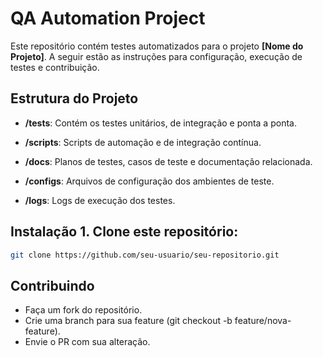 # QA Automation Project 

Este repositório contém testes automatizados para o projeto **[Nome do Projeto]**. A seguir estão as instruções para configuração, execução de testes e contribuição. 

## Estrutura do Projeto 

- **/tests**: Contém os testes unitários, de integração e ponta a ponta. 

- **/scripts**: Scripts de automação e de integração contínua. 

- **/docs**: Planos de testes, casos de teste e documentação relacionada. 

- **/configs**: Arquivos de configuração dos ambientes de teste. 

- **/logs**: Logs de execução dos testes. 

## Instalação 1. Clone este repositório: 

```bash 
git clone https://github.com/seu-usuario/seu-repositorio.git
```

## Contribuindo

- Faça um fork do repositório.
- Crie uma branch para sua feature (git checkout -b feature/nova-feature).
- Envie o PR com sua alteração.
